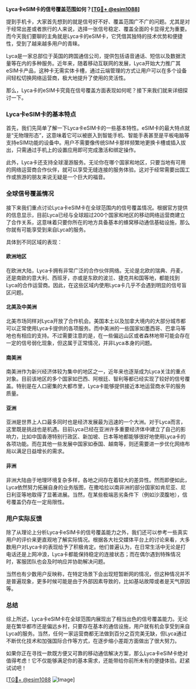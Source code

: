 **Lyca卡eSIM卡的信号覆盖范围如何？[[TG💪+ @esim1088](https://t.me/s/esim1088)]**

提到手机卡，大家首先想到的就是信号好不好、覆盖范围广不广的问题。尤其是对于经常出差或者旅行的人来说，选择一张信号稳定、覆盖全面的卡显得尤为重要。而今天我们要聊的主角就是Lyca卡的eSIM卡，它凭借其独特的技术优势和便捷性，受到了越来越多用户的青睐。

Lyca是一家总部位于英国的跨国通信公司，提供包括语音通话、短信以及数据流量等在内的多种服务。近年来，随着移动互联网的发展，Lyca开始大力推广其eSIM卡产品，这种卡无需实体卡槽，通过云端管理的方式让用户可以在多个设备间轻松切换网络运营商，极大地提升了使用的灵活性。

那么，Lyca卡的eSIM卡究竟在信号覆盖方面表现如何呢？接下来我们就来详细探讨一下。

### Lyca卡eSIM卡的基本特点

首先，我们先简单了解一下Lyca卡eSIM卡的一些基本特性。eSIM卡的最大特点就是“无物理形态”，这意味着它可以被嵌入到智能手机、智能手表甚至是平板电脑等支持eSIM功能的设备中。用户不需要像传统SIM卡那样频繁地更换卡槽或插入拔出，只需通过手机上的设置应用即可完成激活和绑定操作。

此外，Lyca卡还支持全球漫游服务。无论你在哪个国家和地区，只要当地有可用的网络运营商合作伙伴，就可以享受无缝连接的服务体验。这对于经常需要出国工作或旅游的朋友来说无疑是一个巨大的福音。

### 全球信号覆盖情况

接下来我们重点讨论Lyca卡eSIM卡在全球范围内的信号覆盖情况。根据官方提供的信息显示，目前Lyca已经与全球超过200个国家和地区的移动网络运营商建立了合作关系，这意味着只要你所在的地方具备基本的蜂窝移动通信基础设施，那么你就有可能享受到来自Lyca的服务。

具体到不同区域的表现：

#### 欧洲地区
在欧洲大陆，Lyca卡拥有非常广泛的合作伙伴网络。无论是北欧的瑞典、丹麦，还是南欧的意大利、西班牙，亦或是东欧的波兰、捷克共和国等地，都能找到Lyca的合作运营商。因此，在这些区域内使用Lyca卡几乎不会遇到明显的信号盲区问题。

#### 北美及中美洲
北美市场同样对Lyca开放了合作机会。美国本土以及加拿大境内的大部分城市都可以正常使用Lyca卡提供的各项服务。而中美洲的一些国家如墨西哥、巴拿马等地也有相应的支持。不过需要注意的是，在一些偏远山区或者森林地带可能会存在一定的信号弱化现象，但这属于正常情况，并非Lyca本身的问题。

#### 南美洲
南美洲作为新兴经济体较为集中的地区之一，近年来也逐渐成为Lyca关注的重点对象。目前该地区的多个国家如巴西、阿根廷、智利等都已经实现了较好的信号覆盖。特别是在人口密集的大都市里，Lyca卡能够提供接近本地运营商水平的服务质量。

#### 亚洲
亚洲是世界上人口最多同时也是经济发展最为迅速的一个大洲。对于Lyca而言，这里既是挑战也是机遇。目前Lyca已经在亚洲许多重要经济体中建立了自己的影响力，比如中国香港特别行政区、新加坡、日本等地都能够很好地使用Lyca卡的各项功能。而在其他一些发展中国家如泰国、越南等，则还需要进一步优化网络布局以满足日益增长的需求。

#### 非洲
非洲大陆由于地理环境复杂多样，各地之间存在着较大的差异性。然而即便如此，Lyca依然努力拓展自身的业务版图，在撒哈拉以南非洲的部分国家如肯尼亚、尼日利亚等地取得了显著进展。当然，在某些极端恶劣条件下（例如沙漠腹地），信号覆盖仍存在一定局限性。

### 用户实际反馈

除了从理论上分析Lyca卡eSIM卡的信号覆盖能力之外，我们还可以参考一些真实用户的评价来更直观地了解实际情况。根据各大社交媒体平台上的讨论来看，大多数用户对Lyca卡的表现给予了积极肯定。他们普遍认为，在日常生活中无论是打电话还是上网冲浪，Lyca卡都能保持稳定的连接状态；而在偶尔遇到特殊情况时，客服团队也会及时响应并协助解决问题。

当然也有少数用户反映称，在特定场景下会出现短暂断网的情况，但这种情况并不是普遍现象，更多时候可能是由于外部因素导致的，比如基站故障或者是天气原因等。

### 总结

综上所述，Lyca卡eSIM卡在全球范围内展现出了相当出色的信号覆盖能力。无论是在繁华都市还是偏远乡村，只要存在基本的通信设施，用户就有机会享受到来自Lyca的服务。当然，任何一家运营商都无法做到百分之百完美无缺，但Lyca通过不断优化技术和加强国际合作等方式，在逐步缩小差距方面做出了很大努力。

如果你正在寻找一款既方便又可靠的移动通信解决方案，那么Lyca卡eSIM卡绝对值得考虑！它不仅能够满足你的基本需求，还能带给你前所未有的便捷体验。赶紧试试吧！

[[TG💪+ @esim1088](https://t.me/s/esim1088) ![Image](https://i.postimg.cc/4NQfJmqS/Snipaste-2025-05-13-00-14-12.png)]